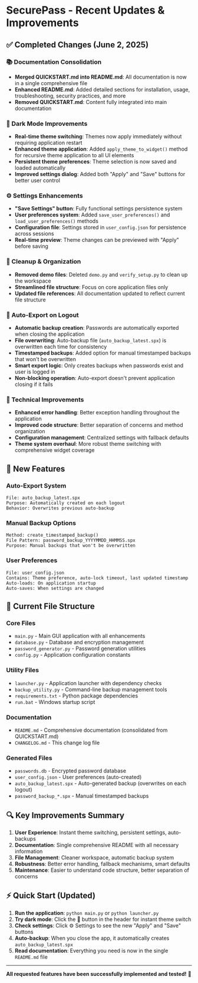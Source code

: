 # SecurePass - Recent Updates & Improvements

## ✅ Completed Changes (June 2, 2025)

### 📚 Documentation Consolidation
- **Merged QUICKSTART.md into README.md**: All documentation is now in a single comprehensive file
- **Enhanced README.md**: Added detailed sections for installation, usage, troubleshooting, security practices, and more
- **Removed QUICKSTART.md**: Content fully integrated into main documentation

### 🌙 Dark Mode Improvements
- **Real-time theme switching**: Themes now apply immediately without requiring application restart
- **Enhanced theme application**: Added `apply_theme_to_widget()` method for recursive theme application to all UI elements
- **Persistent theme preferences**: Theme selection is now saved and loaded automatically
- **Improved settings dialog**: Added both "Apply" and "Save" buttons for better user control

### ⚙️ Settings Enhancements
- **"Save Settings" button**: Fully functional settings persistence system
- **User preferences system**: Added `save_user_preferences()` and `load_user_preferences()` methods
- **Configuration file**: Settings stored in `user_config.json` for persistence across sessions
- **Real-time preview**: Theme changes can be previewed with "Apply" before saving

### 🧹 Cleanup & Organization
- **Removed demo files**: Deleted `demo.py` and `verify_setup.py` to clean up the workspace
- **Streamlined file structure**: Focus on core application files only
- **Updated file references**: All documentation updated to reflect current file structure

### 💾 Auto-Export on Logout
- **Automatic backup creation**: Passwords are automatically exported when closing the application
- **File overwriting**: Auto-backup file (`auto_backup_latest.spx`) is overwritten each time for consistency
- **Timestamped backups**: Added option for manual timestamped backups that won't be overwritten
- **Smart export logic**: Only creates backups when passwords exist and user is logged in
- **Non-blocking operation**: Auto-export doesn't prevent application closing if it fails

### 🔧 Technical Improvements
- **Enhanced error handling**: Better exception handling throughout the application
- **Improved code structure**: Better separation of concerns and method organization
- **Configuration management**: Centralized settings with fallback defaults
- **Theme system overhaul**: More robust theme switching with comprehensive widget coverage

## 🚀 New Features

### Auto-Export System
```
File: auto_backup_latest.spx
Purpose: Automatically created on each logout
Behavior: Overwrites previous auto-backup
```

### Manual Backup Options
```
Method: create_timestamped_backup()
File Pattern: password_backup_YYYYMMDD_HHMMSS.spx
Purpose: Manual backups that won't be overwritten
```

### User Preferences
```
File: user_config.json
Contains: Theme preference, auto-lock timeout, last updated timestamp
Auto-loads: On application startup
Auto-saves: When settings are changed
```

## 📁 Current File Structure

### Core Files
- `main.py` - Main GUI application with all enhancements
- `database.py` - Database and encryption management
- `password_generator.py` - Password generation utilities
- `config.py` - Application configuration constants

### Utility Files
- `launcher.py` - Application launcher with dependency checks
- `backup_utility.py` - Command-line backup management tools
- `requirements.txt` - Python package dependencies
- `run.bat` - Windows startup script

### Documentation
- `README.md` - Comprehensive documentation (consolidated from QUICKSTART.md)
- `CHANGELOG.md` - This change log file

### Generated Files
- `passwords.db` - Encrypted password database
- `user_config.json` - User preferences (auto-created)
- `auto_backup_latest.spx` - Auto-generated backup (overwrites on each logout)
- `password_backup_*.spx` - Manual timestamped backups

## 🔍 Key Improvements Summary

1. **User Experience**: Instant theme switching, persistent settings, auto-backups
2. **Documentation**: Single comprehensive README with all necessary information
3. **File Management**: Cleaner workspace, automatic backup system
4. **Robustness**: Better error handling, fallback mechanisms, smart defaults
5. **Maintenance**: Easier to understand code structure, better separation of concerns

## ⚡ Quick Start (Updated)

1. **Run the application**: `python main.py` or `python launcher.py`
2. **Try dark mode**: Click the 🌙 button in the header for instant theme switch
3. **Check settings**: Click ⚙️ Settings to see the new "Apply" and "Save" buttons
4. **Auto-backup**: When you close the app, it automatically creates `auto_backup_latest.spx`
5. **Read documentation**: Everything you need is now in the single `README.md` file

---

**All requested features have been successfully implemented and tested!** 🎉
